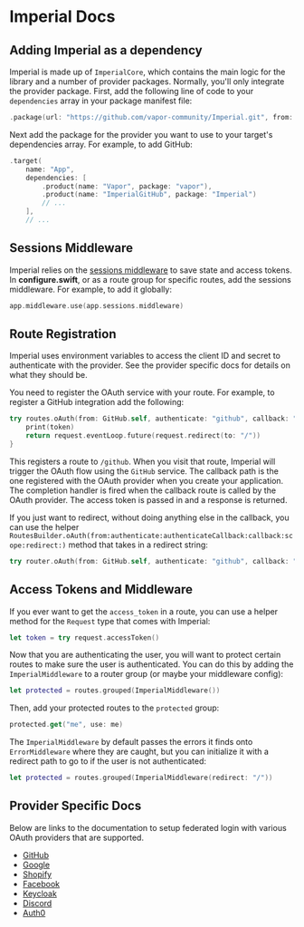 # Imperial Docs

## Adding Imperial as a dependency

Imperial is made up of `ImperialCore`, which contains the main logic for the library and a number of provider packages. Normally, you'll only integrate the provider package. First, add the following line of code to your `dependencies` array in your package manifest file:

```swift
.package(url: "https://github.com/vapor-community/Imperial.git", from: "1.0.0")
```

Next add the package for the provider you want to use to your target's dependencies array. For example, to add GitHub:

```swift
.target(
    name: "App",
    dependencies: [
        .product(name: "Vapor", package: "vapor"),
        .product(name: "ImperialGitHub", package: "Imperial")
        // ...
    ],
    // ...
```

## Sessions Middleware

Imperial relies on the [sessions middleware](https://docs.vapor.codes/4.0/sessions/#configuration) to save state and access tokens. In **configure.swift**, or as a route group for specific routes, add the sessions middleware. For example, to add it globally:

```swift
app.middleware.use(app.sessions.middleware)
```

## Route Registration

Imperial uses environment variables to access the client ID and secret to authenticate with the provider. See the provider specific docs for details on what they should be.

You need to register the OAuth service with your route. For example, to register a GitHub integration add the following:

```swift
try routes.oAuth(from: GitHub.self, authenticate: "github", callback: "gh-auth-complete") { (request, token) in
    print(token)
    return request.eventLoop.future(request.redirect(to: "/"))
}
```

This registers a route to `/github`. When you visit that route, Imperial will trigger the OAuth flow using the `GitHub` service. The callback path is the one registered with the OAuth provider when you create your application. The completion handler is fired when the callback route is called by the OAuth provider. The access token is passed in and a response is returned.

If you just want to redirect, without doing anything else in the callback, you can use the helper `RoutesBuilder.oAuth(from:authenticate:authenticateCallback:callback:scope:redirect:)` method that takes in a redirect string:

```swift
try router.oAuth(from: GitHub.self, authenticate: "github", callback: "gh-auth-complete", redirect: "/")
```

## Access Tokens and Middleware

If you ever want to get the `access_token` in a route, you can use a helper method for the `Request` type that comes with Imperial:

```swift
let token = try request.accessToken()
```

Now that you are authenticating the user, you will want to protect certain routes to make sure the user is authenticated. You can do this by adding the `ImperialMiddleware` to a router group (or maybe your middleware config):

```swift
let protected = routes.grouped(ImperialMiddleware())
```

Then, add your protected routes to the `protected` group:

```swift
protected.get("me", use: me)
```

The `ImperialMiddleware` by default passes the errors it finds onto `ErrorMiddleware` where they are caught, but you can initialize it with a redirect path to go to if the user is not authenticated:

```swift
let protected = routes.grouped(ImperialMiddleware(redirect: "/"))
```

## Provider Specific Docs

Below are links to the documentation to setup federated login with various OAuth providers that are supported.

- [GitHub](https://github.com/vapor-community/Imperial/blob/main/docs/GitHub/README.md)
- [Google](https://github.com/vapor-community/Imperial/blob/main/docs/Google/README.md)
- [Shopify](https://github.com/vapor-community/Imperial/blob/main/docs/Shopify/README.md)
- [Facebook](https://github.com/vapor-community/Imperial/tree/main/docs/Facebook/README.md)
- [Keycloak](https://github.com/vapor-community/Imperial/tree/main/docs/Keycloak/README.md)
- [Discord](https://github.com/vapor-community/Imperial/tree/main/docs/Discord/README.md)
- [Auth0](https://github.com/vapor-community/Imperial/tree/main/docs/Auth0/README.md)
